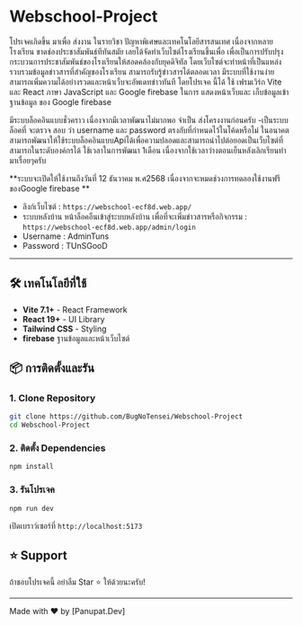 # Webschool-Project
โปรเจคเกิดขึ้น มาเพื่อ ส่งงาน ในรายวิชา ปัญหาพิเศษและเทคโนโลยีสารสนเทศ
เนื่องจากหลายโรงเรียน ขาดช่องประชาสัมพันธ์ทีทันสมัย เลยได้จัดทำเว็บไซต์โรงเรียนขึ้นเพื่อ
เพื่อเป็นการปรับปรุงกระบวนการประชาสัมพันธ์ของโรงเรียนให้สอดคล้องกับยุคดิจิทัล
โดยเว็บไซต์จะทําหน้าที่เป็นแหล่งรวบรวมข้อมูลข่าวสารที่สําคัญของโรงเรียน สามารถรับรู้ข่าวสารได้ตลอดเวลา มีระบบที่ใช้งานง่ายสามารถเพิ่มความได้อย่างรวดและหน้าเว็บจะอัพเดทข่าวทันที
โดยโปรเจค นี้ได้ ใช้ เฟรมเวิร์ก Vite และ React ภาษา JavaScript และ Google firebase ในการ แสดงหน้าเว็บและ เก็บข้อมูลเข้าฐานข้อมูล ของ Google firebase 

มีระบบล็อคอินแบบชั่วคราว เนื่องจากมีเวลาพัฒนาไม่มากพอ จำเป็น ส่งโครงงานก่อนครับ
-เป็นระบบล็อคที่ จะตรวจ สอบ ว่า username และ password ตรงกับที่กำหนดไว้ในโค้ดหรือไม่
ในอนาคตสามารถพัฒนาให้ใช้ระบบล็อคอินแบบApiได้เพื่อความปลอดและสามารถนำไปต่อยอดเป็นเว็บไซต์ที่สามารถในระดับองค์กรได้
ใช้เวลาในการพัฒนา 1เดือน เนื่องจากใช้เวลาว่างตอนเย็นหลังเลิกเรียนทำมาเรื่อยๆครับ

**ระบบจะเปิดให้ใช้งานถึงวันที่ 12 ธันวาคม พ.ศ2568 เนื่องจากจะหมดช่วงการทดลองใช้งานฟรี ของGoogle firebase **
- ลิงก์เว็บไซต์ : ```https://webschool-ecf8d.web.app/```
- ระบบหลังบ้าน
หน้าล็อคอืนเข้าสู่ระบบหลังบ้าน เพื่อที่จะเพิ่มข่าวสารหรือกิจกรรม : ```https://webschool-ecf8d.web.app/admin/login```
- Username : AdminTuns
- Password : TUnSGooD
---
## 🛠️ เทคโนโลยีที่ใช้

- **Vite 7.1+** - React Framework
- **React 19+** - UI Library
- **Tailwind CSS** - Styling
- **firebase** ฐานข้อมูลและหน้าเว็บไซต์


## 📦 การติดตั้งและรัน

### 1. Clone Repository
```bash
git clone https://github.com/BugNoTensei/Webschool-Project
cd Webschool-Project
```

### 2. ติดตั้ง Dependencies
```bash
npm install
```

### 3. รันโปรเจค
```bash
npm run dev
```

เปิดเบราว์เซอร์ที่ `http://localhost:5173`

## ⭐ Support

ถ้าชอบโปรเจคนี้ อย่าลืม Star ⭐ ให้ด้วยนะครับ!

---

Made with ❤️ by [Panupat.Dev]





